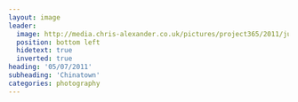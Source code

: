 ```yaml
---
layout: image
leader:
  image: http://media.chris-alexander.co.uk/pictures/project365/2011/jul/05/050711.jpg
  position: bottom left
  hidetext: true
  inverted: true
heading: '05/07/2011'
subheading: 'Chinatown'
categories: photography
---
```

